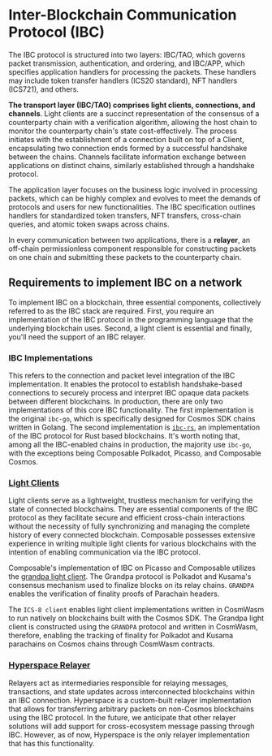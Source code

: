 # Inter-Blockchain Communication Protocol (IBC)

The IBC protocol is structured into two layers: IBC/TAO, which governs packet transmission, authentication, and ordering, and IBC/APP, which specifies application handlers for processing the packets. These handlers may include token transfer handlers (ICS20 standard), NFT handlers (ICS721), and others.

**The transport layer (IBC/TAO) comprises light clients, connections, and channels**. Light clients are a succinct representation of the consensus of a counterparty chain with a verification algorithm, allowing the host chain to monitor the counterparty chain's state cost-effectively. The process initiates with the establishment of a connection built on top of a Client, encapsulating two connection ends formed by a successful handshake between the chains. Channels facilitate information exchange between applications on distinct chains, similarly established through a handshake protocol.

The application layer focuses on the business logic involved in processing packets, which can be highly complex and evolves to meet the demands of protocols and users for new functionalities. The IBC specification outlines handlers for standardized token transfers, NFT transfers, cross-chain queries, and atomic token swaps across chains.

In every communication between two applications, there is a **relayer**, an off-chain permissionless component responsible for constructing packets on one chain and submitting these packets to the counterparty chain. 

## Requirements to implement IBC on a network

To implement IBC on a blockchain, three essential components, collectively referred to as the IBC stack are required. First, you require an implementation of the IBC protocol in the programming language that the underlying blockchain uses. Second, a light client is essential and finally, you'll need the support of an IBC relayer.

### IBC Implementations
This refers to the connection and packet level integration of the IBC implementation. It enables the protocol to establish handshake-based connections to securely process and interpret IBC opaque data packets between different blockchains. In production, there are only two implementations of this core IBC functionality. The first implementation is the original `ibc-go`, which is specifically designed for Cosmos SDK chains written in Golang. The second implementation is [`ibc-rs`](https://github.com/ComposableFi/centauri/tree/master/ibc/modules), an implementation of the IBC protocol for Rust based blockchains. It's worth noting that, among all the IBC-enabled chains in production, the majority use `ibc-go`, with the exceptions being Composable Polkadot, Picasso, and Composable Cosmos.

### [Light Clients](./ibc/light-clients.md) 

Light clients serve as a lightweight, trustless mechanism for verifying the state of connected blockchains. They are essential components of the IBC protocol as they facilitate secure and efficient cross-chain interactions without the necessity of fully synchronizing and managing the complete history of every connected blockchain. Composable possesses extensive experience in writing multiple light clients for various blockchains with the intention of enabling communication via the IBC protocol.

Composable's implementation of IBC on Picasso and Composable utilizes the [grandpa light client](https://github.com/ComposableFi/centauri/tree/master/light-clients/ics10-grandpa). The Grandpa protocol is Polkadot and Kusama's consensus mechanism used to finalize blocks on its relay chains. `GRANDPA` enables the verification of finality proofs of Parachain headers. 

The `ICS-8 client` enables light client implementations written in CosmWasm to run natively on blockchains built with the Cosmos SDK. The Grandpa light client is constructed using the `GRANDPA` protocol and written in CosmWasm, therefore, enabling the tracking of finality for Polkadot and Kusama parachains on Cosmos chains through CosmWasm contracts.

### [Hyperspace Relayer](./ibc/hyperspace-relayer.md)

Relayers act as intermediaries responsible for relaying messages, transactions, and state updates across interconnected blockchains within an IBC connection. Hyperspace is a custom-built relayer implementation that allows for transferring arbitrary packets on non-Cosmos blockchains using the IBC protocol. In the future, we anticipate that other relayer solutions will add support for cross-ecosystem message passing through IBC. However, as of now, Hyperspace is the only relayer implementation that has this functionality.